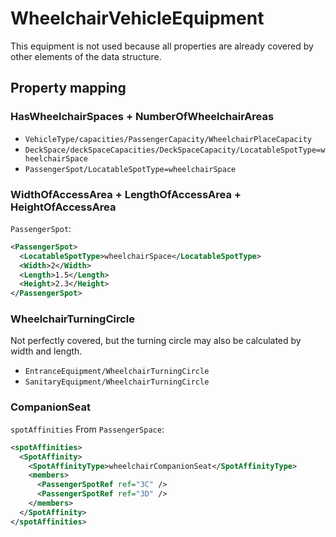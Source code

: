 # WheelchairVehicleEquipment

This equipment is not used because all properties are already covered by other elements of the data structure.

## Property mapping

### HasWheelchairSpaces + NumberOfWheelchairAreas
- `VehicleType/capacities/PassengerCapacity/WheelchairPlaceCapacity`
- `DeckSpace/deckSpaceCapacities/DeckSpaceCapacity/LocatableSpotType=wheelchairSpace`
- `PassengerSpot/LocatableSpotType=wheelchairSpace`

### WidthOfAccessArea + LengthOfAccessArea + HeightOfAccessArea
`PassengerSpot`:

```xml
<PassengerSpot>
  <LocatableSpotType>wheelchairSpace</LocatableSpotType>
  <Width>2</Width>
  <Length>1.5</Length>
  <Height>2.3</Height>
</PassengerSpot>
```

### WheelchairTurningCircle
Not perfectly covered, but the turning circle may also be calculated by width and length.
- `EntranceEquipment/WheelchairTurningCircle`
- `SanitaryEquipment/WheelchairTurningCircle`

### CompanionSeat
`spotAffinities` From `PassengerSpace`:
```xml
<spotAffinities>
  <SpotAffinity>
    <SpotAffinityType>wheelchairCompanionSeat</SpotAffinityType>
    <members>
      <PassengerSpotRef ref="3C" />
      <PassengerSpotRef ref="3D" />
    </members>
  </SpotAffinity>
</spotAffinities>
```
